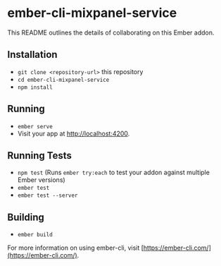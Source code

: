 # ember-cli-mixpanel-service

This README outlines the details of collaborating on this Ember addon.

## Installation

* `git clone <repository-url>` this repository
* `cd ember-cli-mixpanel-service`
* `npm install`

## Running

* `ember serve`
* Visit your app at [http://localhost:4200](http://localhost:4200).

## Running Tests

* `npm test` (Runs `ember try:each` to test your addon against multiple Ember versions)
* `ember test`
* `ember test --server`

## Building

* `ember build`

For more information on using ember-cli, visit [https://ember-cli.com/](https://ember-cli.com/).
